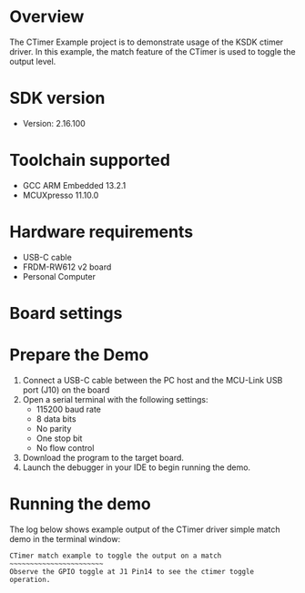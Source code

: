 Overview
========
The CTimer Example project is to demonstrate usage of the KSDK ctimer driver.
In this example, the match feature of the CTimer is used to toggle the output level.

SDK version
===========
- Version: 2.16.100

Toolchain supported
===================
- GCC ARM Embedded  13.2.1
- MCUXpresso  11.10.0

Hardware requirements
=====================
- USB-C cable
- FRDM-RW612 v2 board
- Personal Computer

Board settings
==============


Prepare the Demo
================
1.  Connect a USB-C cable between the PC host and the MCU-Link USB port (J10) on the board
2.  Open a serial terminal with the following settings:
    - 115200 baud rate
    - 8 data bits
    - No parity
    - One stop bit
    - No flow control
3.  Download the program to the target board.
4.  Launch the debugger in your IDE to begin running the demo.

Running the demo
================
The log below shows example output of the CTimer driver simple match demo in the terminal window:
~~~~~~~~~~~~~~~~~~~~~~~~~~~~~~~~~~~
CTimer match example to toggle the output on a match
~~~~~~~~~~~~~~~~~~~~~~~
Observe the GPIO toggle at J1 Pin14 to see the ctimer toggle operation.
